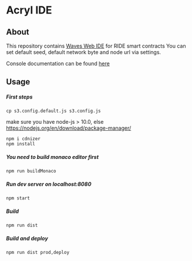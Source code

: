 # Acryl IDE
## About
This repository contains [Waves Web IDE](https://ide.wavesplatform.com) for RIDE smart contracts
You can set default seed, default network byte and node url via settings.

Console documentation can be found [here](https://github.com/wavesplatform/waves-repl) 
## Usage
##### First steps

```
cp s3.config.default.js s3.config.js

```

make sure you have node-js > 10.0, else https://nodejs.org/en/download/package-manager/

```npm
npm i cdnizer
npm install
```

##### You need to build monaco editor first
```npm
npm run buildMonaco
```
##### Run dev server on localhost:8080
```npm
npm start
```
##### Build 
```npm
npm run dist
```
##### Build and deploy
```npm
npm run dist prod,deploy
```
